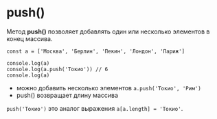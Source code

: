 # push()
Метод **push()** позволяет добавлять один или несколько элементов в конец массива.

    const a = ['Москва', 'Берлин', 'Пекин', 'Лондон', 'Париж']

    console.log(a)
    console.log(a.push('Токио')) // 6
    console.log(a)

- можно добавить несколько элементов `a.push('Токио', 'Рим')`
- push() возвращает длину массива

`push('Токио')` это аналог выражения `a[a.length] = 'Токио'`.
